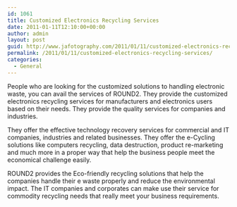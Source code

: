 ```yaml
---
id: 1061
title: Customized Electronics Recycling Services
date: 2011-01-11T12:10:00+00:00
author: admin
layout: post
guid: http://www.jafotography.com/2011/01/11/customized-electronics-recycling-services/
permalink: /2011/01/11/customized-electronics-recycling-services/
categories:
  - General
---
```

People who are looking for the customized solutions to handling electronic waste, you can avail the services of ROUND2. They provide the customized electronics recycling services for manufacturers and electronics users based on their needs. They provide the quality services for companies and industries. 

They offer the effective technology recovery services for commercial and IT companies, industries and related businesses. They offer the e-Cycling solutions like computers recycling, data destruction, product re-marketing and much more in a proper way that help the business people meet the economical challenge easily.

ROUND2 provides the Eco-friendly recycling solutions that help the companies handle their e waste properly and reduce the environmental impact. The IT companies and corporates can make use their service for commodity recycling needs that really meet your business requirements.